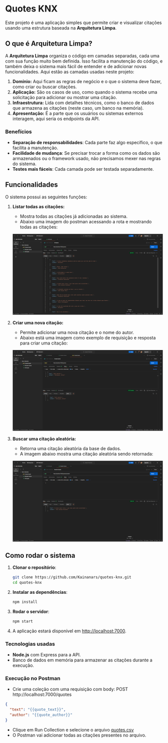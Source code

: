 # Quotes KNX

Este projeto é uma aplicação simples que permite criar e visualizar citações usando uma estrutura baseada na **Arquitetura Limpa**.

## O que é Arquitetura Limpa?

A **Arquitetura Limpa** organiza o código em camadas separadas, cada uma com sua função muito bem definida. Isso facilita a manutenção do código, e também deixa o sistema mais fácil de entender e de adicionar novas funcionalidades. Aqui estão as camadas usadas neste projeto:

1. **Domínio:** Aqui ficam as regras de negócio e o que o sistema deve fazer, como criar ou buscar citações.
2. **Aplicação:** São os casos de uso, como quando o sistema recebe uma solicitação para adicionar ou mostrar uma citação.
3. **Infraestrutura:** Lida com detalhes técnicos, como o banco de dados que armazena as citações (neste caso, um banco na memória).
4. **Apresentação:** É a parte que os usuários ou sistemas externos interagem, aqui seria os endpoints da API.

### Benefícios

- **Separação de responsabilidades**: Cada parte faz algo específico, o que facilita a manutenção.
- **Facilidade de mudança**: Se precisar trocar a forma como os dados são armazenados ou o framework usado, não precisamos mexer nas regras do sistema.
- **Testes mais fáceis**: Cada camada pode ser testada separadamente.

## Funcionalidades

O sistema possui as seguintes funções:

1. **Listar todas as citações:**

   - Mostra todas as citações já adicionadas ao sistema.
   - Abaixo uma imagem do postman acessando a rota e mostrando todas as citações:

   ![Listar Citações](./public/all-quotes.png)

2. **Criar uma nova citação:**

   - Permite adicionar uma nova citação e o nome do autor.
   - Abaixo está uma imagem como exemplo de requisição e resposta para criar uma citação:

   ![Criar Citação](./public/create-quote.png)

3. **Buscar uma citação aleatória:**

   - Retorna uma citação aleatória da base de dados.
   - A imagem abaixo mostra uma citação aleatória sendo retornada:

   ![Citação Aleatória](./public/random-quote.png)

## Como rodar o sistema

1. **Clonar o repositório**:

   ```bash
   git clone https://github.com/Kainanars/quotes-knx.git
   cd quotes-knx
   ```

2. **Instalar as dependências**:

   ```bash
   npm install
   ```

3. **Rodar o servidor**:

   ```bash
   npm start
   ```

4. A aplicação estará disponível em [http://localhost:7000](http://localhost:7000).

### Tecnologias usadas

- **Node.js** com Express para a API.
- Banco de dados em memória para armazenar as citações durante a execução.

### Execução no Postman

- Crie uma coleção com uma requisição com body:
  POST http://localhost:7000/quotes

```json
{
  "text": "{{quote_text}}",
  "author": "{{quote_author}}"
}
```

- Clique em Run Collection e selecione o arquivo [quotes.csv](./public/quotes.csv)
- O Postman vai adicionar todas as citações presentes no arquivo.
